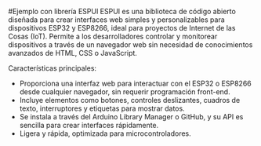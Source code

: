 #Ejemplo con librería ESPUI
ESPUI es una biblioteca de código abierto diseñada para crear interfaces web simples y personalizables para dispositivos ESP32 y ESP8266, ideal para proyectos de Internet de las Cosas (IoT).
Permite a los desarrolladores controlar y monitorear dispositivos a través de un navegador web sin necesidad de conocimientos avanzados de HTML, CSS o JavaScript.

Características principales:
- Proporciona una interfaz web para interactuar con el ESP32 o ESP8266 desde cualquier navegador, sin requerir programación front-end.
- Incluye elementos como botones, controles deslizantes, cuadros de texto, interruptores y etiquetas para mostrar datos.
- Se instala a través del Arduino Library Manager o GitHub, y su API es sencilla para crear interfaces rápidamente.
- Ligera y rápida, optimizada para microcontroladores.
